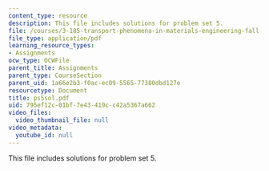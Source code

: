 ```yaml
---
content_type: resource
description: This file includes solutions for problem set 5.
file: /courses/3-185-transport-phenomena-in-materials-engineering-fall-2003/795ef12c01bf7e43419cc42a5367a662_ps5sol.pdf
file_type: application/pdf
learning_resource_types:
- Assignments
ocw_type: OCWFile
parent_title: Assignments
parent_type: CourseSection
parent_uid: 1a66e2b3-f0ac-ec09-5565-77380dbd127e
resourcetype: Document
title: ps5sol.pdf
uid: 795ef12c-01bf-7e43-419c-c42a5367a662
video_files:
  video_thumbnail_file: null
video_metadata:
  youtube_id: null
---
```

This file includes solutions for problem set 5.

